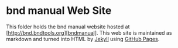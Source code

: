 # bnd manual Web Site

This folder holds the bnd manual website hosted at [http://bnd.bndtools.org][bndmanual].
This web site is maintained as markdown and turned into HTML by [Jekyll][jekyll]
using [GitHub Pages](https://help.github.com/articles/what-are-github-pages/).

[bndmanual]: http://bnd.bndtools.org
[jekyll]: http://jekyllrb.com/
